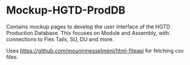 # Mockup-HGTD-ProdDB

Contains mockup pages to develop the user interface of the HGTD Production Database. This focuses on Module and Assembly, with connections to Flex Tails, SU, DU and more.

Uses https://github.com/mounirmesselmeni/html-fileapi for fetching csv files.
